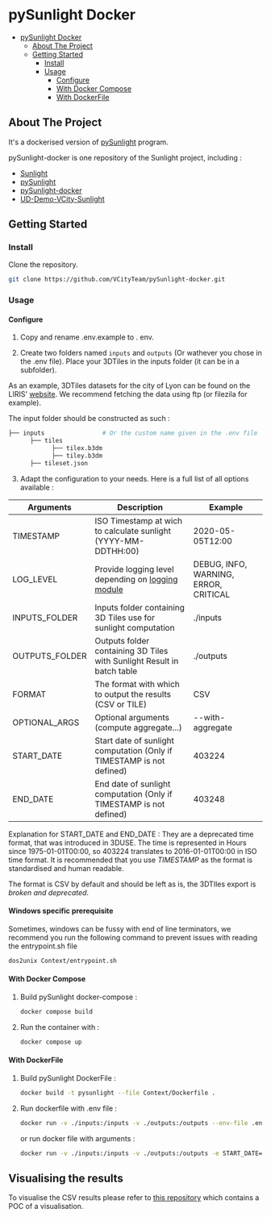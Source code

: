 # pySunlight Docker

<!-- TOC -->

- [pySunlight Docker](#pysunlight-docker)
  - [About The Project](#about-the-project)
  - [Getting Started](#getting-started)
    - [Install](#install)
    - [Usage](#usage)
      - [Configure](#configure)
      - [With Docker Compose](#with-docker-compose)
      - [With DockerFile](#with-dockerfile)

<!-- /TOC -->

## About The Project

It's a dockerised version of [pySunlight](https://github.com/VCityTeam/pySunlight) program.  

pySunlight-docker is one repository of the Sunlight project, including :

- [Sunlight](https://github.com/VCityTeam/Sunlight)
- [pySunlight](https://github.com/VCityTeam/pySunlight)
- [pySunlight-docker](https://github.com/VCityTeam/pySunlight-docker)
- [UD-Demo-VCity-Sunlight](https://github.com/VCityTeam/UD-Demo-VCity-Sunlight)

## Getting Started

### Install

Clone the repository.

```bash
git clone https://github.com/VCityTeam/pySunlight-docker.git
```

### Usage

#### Configure

1. Copy and rename .env.example to . env.

2. Create two folders named `inputs` and `outputs` (Or wathever you chose in the .env file). Place your 3DTiles in the inputs folder (it can be in a subfolder).

As an example, 3DTiles datasets for the city of Lyon can be found on the LIRIS' [website](https://datasets.liris.cnrs.fr/3dtiles-tilesets-metropolis-lyon-version1). We recommend fetching the data using ftp (or filezila for example).

The input folder should be constructed as such :

```bash
├── inputs                # Or the custom name given in the .env file
      ├── tiles
            ├── tilex.b3dm
            ├── tiley.b3dm
      ├── tileset.json
```

3. Adapt the configuration to your needs. Here is a full list of all options available :

| Arguments             | Description                                                                                                           | Example                                |
| --------------------- | --------------------------------------------------------------------------------------------------------------------- | -------------------------------------- |
| TIMESTAMP             | ISO Timestamp at wich to calculate sunlight (YYYY-MM-DDTHH:00)                                                        | 2020-05-05T12:00                       |
| LOG_LEVEL             | Provide logging level depending on [logging module](https://docs.python.org/3/howto/logging.html#when-to-use-logging) | DEBUG, INFO, WARNING, ERROR, CRITICAL  |
| INPUTS_FOLDER         | Inputs folder containing 3D Tiles use for sunlight computation                                                        | ./inputs                               |
| OUTPUTS_FOLDER        | Outputs folder containing 3D Tiles with Sunlight Result in batch table                                                | ./outputs                              |
| FORMAT                | The format with which to output the results (CSV or TILE)                                                             | CSV                                    |
| OPTIONAL_ARGS         | Optional arguments (compute aggregate...)                                                                             | --with-aggregate                       |
| START_DATE            | Start date of sunlight computation  (Only if TIMESTAMP is not defined)                                                | 403224                                 |
| END_DATE              | End date of sunlight computation  (Only if TIMESTAMP is not defined)                                                  | 403248                                 |

Explanation for START_DATE and END_DATE :
   They are a deprecated time format, that was introduced in 3DUSE. The time is represented in Hours since 1975-01-01T00:00, so 403224 translates to 2016-01-01T00:00 in ISO time format. It is recommended that you use *TIMESTAMP* as the format is standardised and human readable.

The format is CSV by default and should be left as is, the 3DTIles export is *broken and deprecated*.

#### Windows specific prerequisite

Sometimes, windows can be fussy with end of line terminators, we recommend you run the following command to prevent issues with reading the entrypoint.sh file

```bash
dos2unix Context/entrypoint.sh
```

#### With Docker Compose

1. Build pySunlight docker-compose :

   ```bash
   docker compose build
   ```

2. Run the container with :

   ```bash
   docker compose up
   ```

#### With DockerFile

1. Build pySunlight DockerFile :

   ```bash
   docker build -t pysunlight --file Context/Dockerfile .
   ```

2. Run dockerfile with .env file :

   ```bash
   docker run -v ./inputs:/inputs -v ./outputs:/outputs --env-file .env pysunlight
   ```

   or run docker file with arguments :

   ```bash
   docker run -v ./inputs:/inputs -v ./outputs:/outputs -e START_DATE=403224 -e END_DATE=403248 -e LOG_LEVEL=DEBUG -e OPTIONAL_ARGS=--with-aggregate pysunlight
   ```

## Visualising the results

To visualise the CSV results please refer to [this repository](https://github.com/VCityTeam/UD-Demo-Sunlight) which contains a POC of a visualisation.
